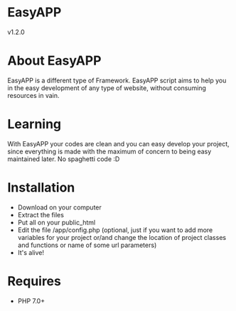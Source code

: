 # EasyAPP
 v1.2.0

# About EasyAPP
EasyAPP is a different type of Framework. EasyAPP script aims to help you in the easy development of any type of website, without consuming resources in vain. 

# Learning
With EasyAPP your codes are clean and you can easy develop your project, since everything is made with the maximum of concern to being easy maintained later. No spaghetti code :D

# Installation
 - Download on your computer
 - Extract the files
 - Put all on your public_html
 - Edit the file /app/config.php (optional, just if you want to add more variables for your project or/and change the location of project classes and functions or name of some url parameters)
 - It's alive!

# Requires
 - PHP 7.0+

